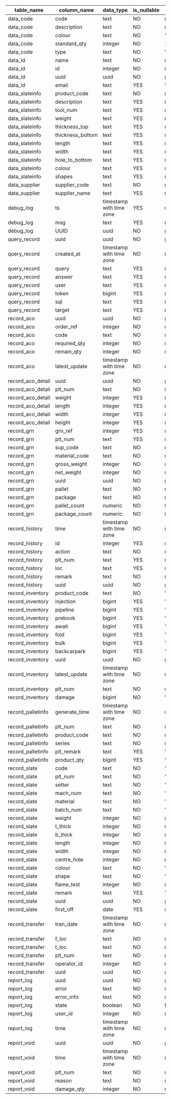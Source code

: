 | table_name        | column_name      | data_type                | is_nullable | column_default    | character_maximum_length |
| ----------------- | ---------------- | ------------------------ | ----------- | ----------------- | ------------------------ |
| data_code         | code             | text                     | NO          | null              | null                     |
| data_code         | description      | text                     | NO          | null              | null                     |
| data_code         | colour           | text                     | NO          | 'Black'::text     | null                     |
| data_code         | standard_qty     | integer                  | NO          | 1                 | null                     |
| data_code         | type             | text                     | NO          | '-'::text         | null                     |
| data_id           | name             | text                     | NO          | null              | null                     |
| data_id           | id               | integer                  | NO          | null              | null                     |
| data_id           | uuid             | uuid                     | NO          | gen_random_uuid() | null                     |
| data_id           | email            | text                     | YES         | ''::text          | null                     |
| data_slateinfo    | product_code     | text                     | NO          | null              | null                     |
| data_slateinfo    | description      | text                     | YES         | null              | null                     |
| data_slateinfo    | tool_num         | text                     | YES         | null              | null                     |
| data_slateinfo    | weight           | text                     | YES         | null              | null                     |
| data_slateinfo    | thickness_top    | text                     | YES         | null              | null                     |
| data_slateinfo    | thickness_bottom | text                     | YES         | null              | null                     |
| data_slateinfo    | length           | text                     | YES         | null              | null                     |
| data_slateinfo    | width            | text                     | YES         | null              | null                     |
| data_slateinfo    | hole_to_bottom   | text                     | YES         | null              | null                     |
| data_slateinfo    | colour           | text                     | YES         | null              | null                     |
| data_slateinfo    | shapes           | text                     | YES         | null              | null                     |
| data_supplier     | supplier_code    | text                     | NO          | null              | null                     |
| data_supplier     | supplier_name    | text                     | YES         | null              | null                     |
| debug_log         | ts               | timestamp with time zone | YES         | now()             | null                     |
| debug_log         | msg              | text                     | YES         | null              | null                     |
| debug_log         | UUID             | uuid                     | NO          | gen_random_uuid() | null                     |
| query_record      | uuid             | uuid                     | NO          | gen_random_uuid() | null                     |
| query_record      | created_at       | timestamp with time zone | NO          | now()             | null                     |
| query_record      | query            | text                     | YES         | null              | null                     |
| query_record      | answer           | text                     | YES         | null              | null                     |
| query_record      | user             | text                     | YES         | null              | null                     |
| query_record      | token            | bigint                   | YES         | null              | null                     |
| query_record      | sql              | text                     | YES         | null              | null                     |
| query_record      | target           | text                     | YES         | null              | null                     |
| record_aco        | uuid             | uuid                     | NO          | gen_random_uuid() | null                     |
| record_aco        | order_ref        | integer                  | NO          | null              | null                     |
| record_aco        | code             | text                     | NO          | null              | null                     |
| record_aco        | required_qty     | integer                  | NO          | null              | null                     |
| record_aco        | remain_qty       | integer                  | NO          | null              | null                     |
| record_aco        | latest_update    | timestamp with time zone | NO          | now()             | null                     |
| record_aco_detail | uuid             | uuid                     | NO          | gen_random_uuid() | null                     |
| record_aco_detail | plt_num          | text                     | NO          | null              | null                     |
| record_aco_detail | weight           | integer                  | YES         | null              | null                     |
| record_aco_detail | length           | integer                  | YES         | null              | null                     |
| record_aco_detail | width            | integer                  | YES         | null              | null                     |
| record_aco_detail | height           | integer                  | YES         | null              | null                     |
| record_grn        | grn_ref          | integer                  | YES         | null              | null                     |
| record_grn        | plt_num          | text                     | YES         | null              | null                     |
| record_grn        | sup_code         | text                     | NO          | null              | null                     |
| record_grn        | material_code    | text                     | NO          | null              | null                     |
| record_grn        | gross_weight     | integer                  | NO          | null              | null                     |
| record_grn        | net_weight       | integer                  | NO          | null              | null                     |
| record_grn        | uuid             | uuid                     | NO          | gen_random_uuid() | null                     |
| record_grn        | pallet           | text                     | NO          | null              | null                     |
| record_grn        | package          | text                     | NO          | null              | null                     |
| record_grn        | pallet_count     | numeric                  | NO          | 0.0               | null                     |
| record_grn        | package_count    | numeric                  | NO          | 0.0               | null                     |
| record_history    | time             | timestamp with time zone | NO          | now()             | null                     |
| record_history    | id               | integer                  | YES         | null              | null                     |
| record_history    | action           | text                     | NO          | null              | null                     |
| record_history    | plt_num          | text                     | YES         | null              | null                     |
| record_history    | loc              | text                     | YES         | null              | null                     |
| record_history    | remark           | text                     | NO          | null              | null                     |
| record_history    | uuid             | uuid                     | NO          | gen_random_uuid() | null                     |
| record_inventory  | product_code     | text                     | NO          | ''::text          | null                     |
| record_inventory  | injection        | bigint                   | YES         | '0'::bigint       | null                     |
| record_inventory  | pipeline         | bigint                   | YES         | '0'::bigint       | null                     |
| record_inventory  | prebook          | bigint                   | YES         | '0'::bigint       | null                     |
| record_inventory  | await            | bigint                   | YES         | '0'::bigint       | null                     |
| record_inventory  | fold             | bigint                   | YES         | '0'::bigint       | null                     |
| record_inventory  | bulk             | bigint                   | YES         | '0'::bigint       | null                     |
| record_inventory  | backcarpark      | bigint                   | YES         | '0'::bigint       | null                     |
| record_inventory  | uuid             | uuid                     | NO          | gen_random_uuid() | null                     |
| record_inventory  | latest_update    | timestamp with time zone | NO          | now()             | null                     |
| record_inventory  | plt_num          | text                     | NO          | null              | null                     |
| record_inventory  | damage           | bigint                   | NO          | '0'::bigint       | null                     |
| record_palletinfo | generate_time    | timestamp with time zone | NO          | now()             | null                     |
| record_palletinfo | plt_num          | text                     | NO          | null              | null                     |
| record_palletinfo | product_code     | text                     | NO          | null              | null                     |
| record_palletinfo | series           | text                     | NO          | null              | null                     |
| record_palletinfo | plt_remark       | text                     | YES         | ''::text          | null                     |
| record_palletinfo | product_qty      | bigint                   | YES         | '0'::bigint       | null                     |
| record_slate      | code             | text                     | NO          | ''::text          | null                     |
| record_slate      | plt_num          | text                     | NO          | ''::text          | null                     |
| record_slate      | setter           | text                     | NO          | ''::text          | null                     |
| record_slate      | mach_num         | text                     | NO          | ''::text          | null                     |
| record_slate      | material         | text                     | NO          | ''::text          | null                     |
| record_slate      | batch_num        | text                     | NO          | ''::text          | null                     |
| record_slate      | weight           | integer                  | NO          | null              | null                     |
| record_slate      | t_thick          | integer                  | NO          | null              | null                     |
| record_slate      | b_thick          | integer                  | NO          | null              | null                     |
| record_slate      | length           | integer                  | NO          | null              | null                     |
| record_slate      | width            | integer                  | NO          | null              | null                     |
| record_slate      | centre_hole      | integer                  | NO          | null              | null                     |
| record_slate      | colour           | text                     | NO          | ''::text          | null                     |
| record_slate      | shape            | text                     | NO          | ''::text          | null                     |
| record_slate      | flame_test       | integer                  | NO          | null              | null                     |
| record_slate      | remark           | text                     | YES         | ''::text          | null                     |
| record_slate      | uuid             | uuid                     | NO          | gen_random_uuid() | null                     |
| record_slate      | first_off        | date                     | YES         | null              | null                     |
| record_transfer   | tran_date        | timestamp with time zone | NO          | now()             | null                     |
| record_transfer   | f_loc            | text                     | NO          | null              | null                     |
| record_transfer   | t_loc            | text                     | NO          | null              | null                     |
| record_transfer   | plt_num          | text                     | NO          | null              | null                     |
| record_transfer   | operator_id      | integer                  | NO          | null              | null                     |
| record_transfer   | uuid             | uuid                     | NO          | gen_random_uuid() | null                     |
| report_log        | uuid             | uuid                     | NO          | gen_random_uuid() | null                     |
| report_log        | error            | text                     | NO          | null              | null                     |
| report_log        | error_info       | text                     | NO          | null              | null                     |
| report_log        | state            | boolean                  | NO          | false             | null                     |
| report_log        | user_id          | integer                  | NO          | null              | null                     |
| report_log        | time             | timestamp with time zone | NO          | now()             | null                     |
| report_void       | uuid             | uuid                     | NO          | gen_random_uuid() | null                     |
| report_void       | time             | timestamp with time zone | NO          | now()             | null                     |
| report_void       | plt_num          | text                     | NO          | null              | null                     |
| report_void       | reason           | text                     | NO          | null              | null                     |
| report_void       | damage_qty       | integer                  | NO          | null              | null                     |